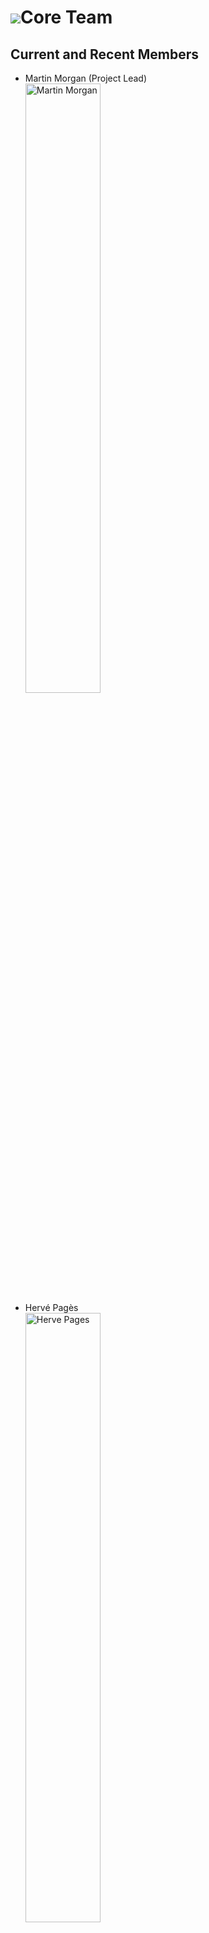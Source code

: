 # ![](/images/icons/magnifier.gif)Core Team

## Current and Recent Members

* Martin Morgan (Project Lead)<br>
<img src="/images/coreTeamPic/MartinMorgan.jpg" width="50%" height="50%"
     alt="Martin Morgan" title="Martin Morgan"/>
* Herv&eacute; Pag&egrave;s<br>
<img src="/images/coreTeamPic/HervePages.jpg" width="50%" height="50%"
     alt="Herve Pages" title="Herve Pages"/>
* Michael Lawrence<br>
<img src="/images/coreTeamPic/MichaelLawrence2.jpg" width="50%" height="50%"
     alt="Michael Lawrence" title="Michael Lawrence"/>
* James MacDonald<br>
<img src="/images/coreTeamPic/JamesMacDonald.jpg" width="50%" height="50%"
     alt="James MacDonald" title="James MacDonald"/>
* Valerie Obenchain<br>
<img src="/images/coreTeamPic/ValObenchain.jpeg" width="50%" height="50%"
     alt="Valerie Obenchain" title="Valerie Obenchain"/>
* Andrzej Ole&#347;<br>
<img src="/images/coreTeamPic/AndrzejOles.jpeg" width="50%" height="50%"
     alt="Andrezej Oles" title="Andrezej Oles"/>
* Marcel Ramos<br>
<img src="/images/coreTeamPic/MarcelRamos.JPG" width="50%" height="50%"
     alt="Marcel Ramos" title="Marcel Ramos"/>
* Lori Ann Shepherd<br>
<img src="/images/coreTeamPic/LoriShepherd.jpg" width="50%" height="50%"
     alt="Lori Shepherd" title="Lori Shepherd"/>
* Nitesh Turaga<br>
<img src="/images/coreTeamPic/NiteshTuraga.jpeg" width="50%" height="50%"
     alt="Nitesh Turaga" title="Nitesh Turaga"/>
* Daniel van Twisk<br>
<img src="/images/coreTeamPic/DanielVanTwisk.jpeg" width="50%" height="50%"
     alt="Daniel van Twisk" title="Daniel van Twisk"/>
* Qian Liu<br>
<img src="/images/coreTeamPic/QianLiu.jpg" width="50%" height="50%"
     alt="Qian Liu" title="Qian Liu"/>

Recent alumni

* Greg Wargula
* Dan Tenenbaum
* Brian Long
* Jim Hester
* Jim Java
* Marc Carlson
* Nathaniel Hayden
* Paul Shannon
* Sonali Arora

## Additional Participants

* Patrick Aboyoun
* [Douglas Bates](http://www.stat.wisc.edu/~bates/), University of Wisconsin,
  USA.
* Benjamin Bolstad, Affymetrix, USA.
* Tony Chiang.
* Marcel Dettling, Federal Inst. Technology, Switzerland.
* [Sandrine Dudoit](http://www.stat.berkeley.edu/~sandrine), Division of
  Biostatistics, UC Berkeley, USA.
* Byron Ellis, AdBrite, USA.
* Seth Falcon, Opscode, USA.
* [Laurent Gatto](http://proteome.sysbiol.cam.ac.uk/lgatto/), University of Cambridge, UK.
* Laurent Gautier, DTU Multi-Assay Core (DMAC), Denmark.
* Jeff Gentry, Dana-Farber Cancer Institute, USA.
* Florian Hahne, Novartis Institute of Biomedical Research, Switzerland.
* Kurt Hornik, Wirtschafts Universitat Wien, Austria.
* Torsten Hothorn, Institut fuer Medizininformatik, Biometrie und
  Epidemiologie, Germany.
* Stefano Iacus, Italy.
* Friedrich Leisch, Technische Universitat Wien, Austria.
* Nianhua Li
* Ting-Yuan Liu
* Li Long Swiss Institute of Bioinformatics, Switzerland.
* [Martin Maechler](http://stat.ethz.ch/~maechler), Federal
  Inst. Technology, Switzerland.
* Crispin Miller, Paterson Institute Bioinformatics Group, UK.
* Anthony Rossini, Modeling and Simulation, Novartis Pharma AG,
  Switzerland.
* Colin Smith, University of California, San Francisco, USA.
* Gordon Smyth WEHI, Australia.
* [Luke Tierney](http://www.stat.uiowa.edu/~luke/), University of
  Iowa, USA.
* Jean Yee Hwa Yang, Sydney, Australia.
* Jianhua (John) Zhang, Dana-Farber Cancer Institute, USA.
